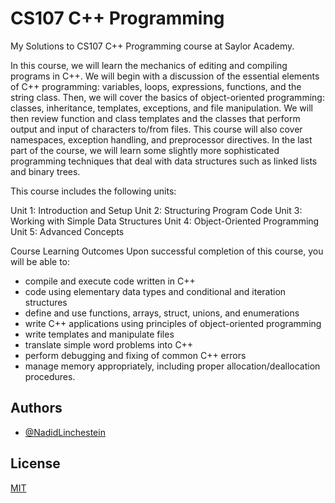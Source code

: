 # CS107 C++ Programming

My Solutions to CS107 C++ Programming course at Saylor Academy.

In this course, we will learn the mechanics of editing and compiling programs in C++. We will begin with a discussion of the essential elements of C++ programming: variables, loops, expressions, functions, and the string class. Then, we will cover the basics of object-oriented programming: classes, inheritance, templates, exceptions, and file manipulation. We will then review function and class templates and the classes that perform output and input of characters to/from files. This course will also cover namespaces, exception handling, and preprocessor directives. In the last part of the course, we will learn some slightly more sophisticated programming techniques that deal with data structures such as linked lists and binary trees.

This course includes the following units:

Unit 1: Introduction and Setup
Unit 2: Structuring Program Code
Unit 3: Working with Simple Data Structures
Unit 4: Object-Oriented Programming
Unit 5: Advanced Concepts

Course Learning Outcomes
Upon successful completion of this course, you will be able to:

- compile and execute code written in C++
- code using elementary data types and conditional and iteration structures
- define and use functions, arrays, struct, unions, and enumerations
- write C++ applications using principles of object-oriented programming
- write templates and manipulate files
- translate simple word problems into C++
- perform debugging and fixing of common C++ errors
- manage memory appropriately, including proper allocation/deallocation procedures.

## Authors

- [@NadidLinchestein](https://github.com/NadidLinchestein)

## License

[MIT](https://choosealicense.com/licenses/mit/)
